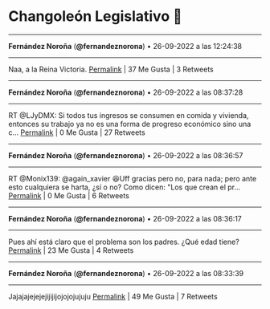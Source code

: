 # Changoleón Legislativo 🙈
*****
**Fernández Noroña** (**@fernandeznorona**) • 26-09-2022 a las 12:24:38
*****
Naa, a la Reina Victoria.
[Permalink](https://twitter.com/fernandeznorona/status/1574495179326865413) | 37 Me Gusta | 3 Retweets
*****
**Fernández Noroña** (**@fernandeznorona**) • 26-09-2022 a las 08:37:28
*****
RT @LJyDMX: Si todos tus ingresos se consumen en comida y vivienda, entonces su trabajo ya no es una forma de progreso económico sino una c…
[Permalink](https://twitter.com/fernandeznorona/status/1574438012418723840) | 0 Me Gusta | 27 Retweets
*****
**Fernández Noroña** (**@fernandeznorona**) • 26-09-2022 a las 08:36:57
*****
RT @Monix139: @again_xavier 😆Uff gracias pero no, para nada; pero ante esto cualquiera se harta, ¿sí o no? Como dicen: "Los que crean el pr…
[Permalink](https://twitter.com/fernandeznorona/status/1574437883070521347) | 0 Me Gusta | 6 Retweets
*****
**Fernández Noroña** (**@fernandeznorona**) • 26-09-2022 a las 08:36:17
*****
Pues ahí está claro que el problema son los padres. ¿Qué edad tiene?
[Permalink](https://twitter.com/fernandeznorona/status/1574437714061148165) | 23 Me Gusta | 4 Retweets
*****
**Fernández Noroña** (**@fernandeznorona**) • 26-09-2022 a las 08:33:39
*****
Jajajajejejejijijijojojojujuju
[Permalink](https://twitter.com/fernandeznorona/status/1574437053051424770) | 49 Me Gusta | 7 Retweets